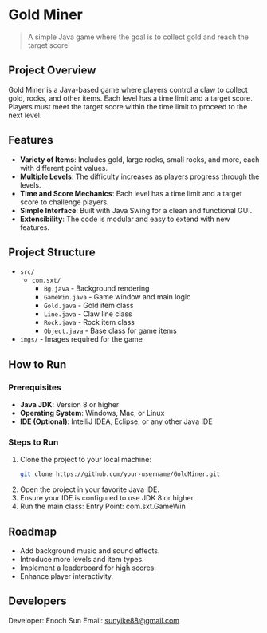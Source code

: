 # Gold Miner

> A simple Java game where the goal is to collect gold and reach the target score!

## Project Overview

Gold Miner is a Java-based game where players control a claw to collect gold, rocks, and other items. Each level has a time limit and a target score. Players must meet the target score within the time limit to proceed to the next level.

## Features

- **Variety of Items**: Includes gold, large rocks, small rocks, and more, each with different point values.
- **Multiple Levels**: The difficulty increases as players progress through the levels.
- **Time and Score Mechanics**: Each level has a time limit and a target score to challenge players.
- **Simple Interface**: Built with Java Swing for a clean and functional GUI.
- **Extensibility**: The code is modular and easy to extend with new features.

## Project Structure

- `src/`
  - `com.sxt/`
    - `Bg.java` - Background rendering
    - `GameWin.java` - Game window and main logic
    - `Gold.java` - Gold item class
    - `Line.java` - Claw line class
    - `Rock.java` - Rock item class
    - `Object.java` - Base class for game items
- `imgs/` - Images required for the game

## How to Run

### Prerequisites

- **Java JDK**: Version 8 or higher
- **Operating System**: Windows, Mac, or Linux
- **IDE (Optional)**: IntelliJ IDEA, Eclipse, or any other Java IDE

### Steps to Run

1. Clone the project to your local machine:
   ```bash
   git clone https://github.com/your-username/GoldMiner.git
2. Open the project in your favorite Java IDE.
3. Ensure your IDE is configured to use JDK 8 or higher.
4. Run the main class:
  Entry Point: com.sxt.GameWin

## Roadmap
- Add background music and sound effects.
- Introduce more levels and item types.
- Implement a leaderboard for high scores.
- Enhance player interactivity.

## Developers
   Developer: Enoch Sun
   Email: sunyike88@gmail.com
